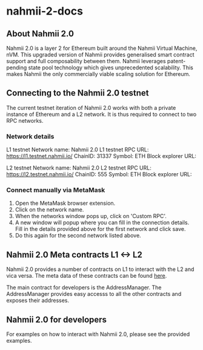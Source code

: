 # nahmii-2-docs

## About Nahmii 2.0

Nahmii 2.0 is a layer 2 for Ethereum built around the Nahmii Virtual Machine, nVM. This upgraded version of Nahmii provides generalised smart contract support and full composability between them. Nahmii leverages patent-pending state pool technology which gives unprecedented scalability. This makes Nahmii the only commercially viable scaling solution for Ethereum.

## Connecting to the Nahmii 2.0 testnet

The current testnet iteration of Nahmii 2.0 works with both a private instance of Ethereum and a L2 network. It is thus required to connect to two RPC networks.

### Network details

L1 testnet
Network name: Nahmii 2.0 L1 testnet
RPC URL: https://l1.testnet.nahmii.io/
ChainID: 31337
Symbol: ETH
Block explorer URL:

L2 testnet
Network name: Nahmii 2.0 L2 testnet
RPC URL: https://l2.testnet.nahmii.io/
ChainID: 555
Symbol: ETH
Block explorer URL:

### Connect manually via MetaMask

1. Open the MetaMask browser extension.
2. Click on the network name.
3. When the networks window pops up, click on 'Custom RPC'.
4. A new window will popup where you can fill in the connection details. Fill in the details provided above for the first network and click save.
5. Do this again for the second network listed above.

## Nahmii 2.0 Meta contracts L1 <-> L2

Nahmii 2.0 provides a number of contracts on L1 to interact with the L2 and vica versa. The meta data of these contracts can be found [here](https://meta.testnet.nahmii.io/addresses.json).

The main contract for developers is the AddressManager. The AddressManager provides easy accesss to all the other contracts and exposes their addresses. 

## Nahmii 2.0 for developers

For examples on how to interact with Nahmii 2.0, please see the provided examples.